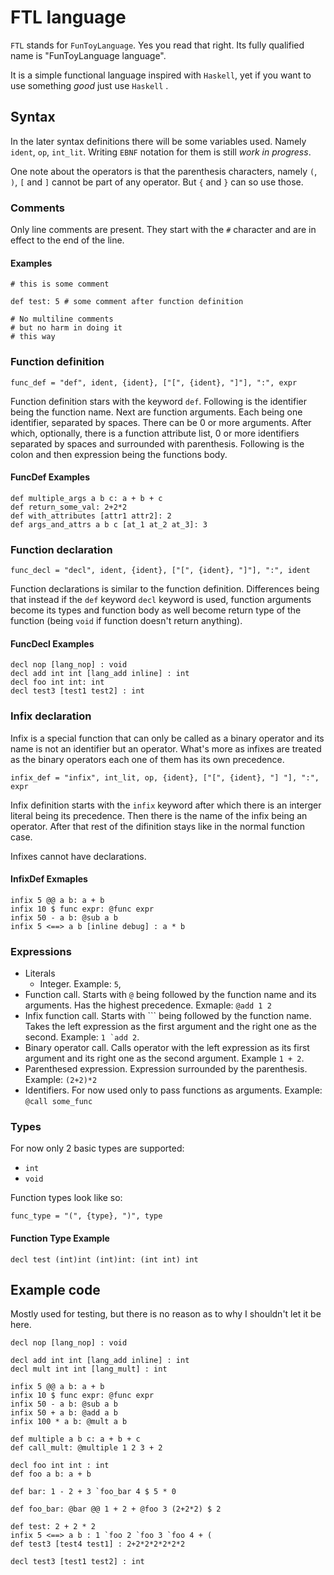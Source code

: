 # FTL language

`FTL` stands for `FunToyLanguage`. Yes you read that right.
Its fully qualified name is "FunToyLanguage language".

It is a simple functional language inspired with `Haskell`,
yet if you want to use something *good* just use `Haskell` .

## Syntax

In the later syntax definitions there will be some variables used.
Namely `ident`, `op`, `int_lit`. Writing `EBNF` notation for them
is still _work in progress_.

One note about the operators is that the parenthesis characters, namely
`(`, `)`, `[` and `]` cannot be part of any operator. But `{` and `}` can
so use those.

### Comments

Only line comments are present.
They start with the `#` character and are in effect to the end of the line.

#### Examples

```ftl
# this is some comment

def test: 5 # some comment after function definition

# No multiline comments
# but no harm in doing it
# this way
```

### Function definition

```ebnf
func_def = "def", ident, {ident}, ["[", {ident}, "]"], ":", expr
```

Function definition stars with the keyword `def`.
Following is the identifier being the function name.
Next are function arguments. Each being one identifier,
separated by spaces. There can be 0 or more arguments.
After which, optionally, there is a function attribute list,
0 or more identifiers separated by spaces and surrounded with
parenthesis.
Following is the colon and then expression being the functions body.

#### FuncDef Examples

```ftl
def multiple_args a b c: a + b + c
def return_some_val: 2+2*2
def with_attributes [attr1 attr2]: 2
def args_and_attrs a b c [at_1 at_2 at_3]: 3
```

### Function declaration

```ebnf
func_decl = "decl", ident, {ident}, ["[", {ident}, "]"], ":", ident
```

Function declarations is similar to the function definition.
Differences being that instead if the `def` keyword `decl` keyword
is used, function arguments become its types and function body
as well become return type of the function (being `void` if function
doesn't return anything).

#### FuncDecl Examples

```ftl
decl nop [lang_nop] : void
decl add int int [lang_add inline] : int
decl foo int int: int
decl test3 [test1 test2] : int
```

### Infix declaration

Infix is a special function that can only be called
as a binary operator and its name is not an identifier
but an operator. What's more as infixes are treated
as the binary operators each one of them has its
own precedence.

```ebnf
infix_def = "infix", int_lit, op, {ident}, ["[", {ident}, "] "], ":", expr
```

Infix definition starts with the `infix` keyword after which
there is an interger literal being its precedence.
Then there is the name of the infix being an operator.
After that rest of the difinition stays like in the
normal function case.

Infixes cannot have declarations.

#### InfixDef Exmaples

```ftl
infix 5 @@ a b: a + b
infix 10 $ func expr: @func expr
infix 50 - a b: @sub a b
infix 5 <==> a b [inline debug] : a * b
```

### Expressions

* Literals
  * Integer. Example: `5`,
* Function call. Starts with `@` being followed by the function name and its arguments.
Has the highest precedence. Exmaple: `@add 1 2`
* Infix function call. Starts with ``` being followed by the function name. Takes
the left expression as the first argument and the right one as the second. Example: ``1 `add 2``.
* Binary operator call. Calls operator with the left expression as its first argument
and its right one as the second argument. Example `1 + 2`.
* Parenthesed expression. Expression surrounded by the parenthesis. Example: `(2+2)*2`
* Identifiers. For now used only to pass functions as arguments.
Example: `@call some_func`

### Types

For now only 2 basic types are supported:

* `int`
* `void`

Function types look like so:

```ebnf
func_type = "(", {type}, ")", type
```

#### Function Type Example

```ftl
decl test (int)int (int)int: (int int) int
```

## Example code

Mostly used for testing, but there is no reason as to why
I shouldn't let it be here.

```ftl
decl nop [lang_nop] : void

decl add int int [lang_add inline] : int
decl mult int int [lang_mult] : int

infix 5 @@ a b: a + b
infix 10 $ func expr: @func expr
infix 50 - a b: @sub a b
infix 50 + a b: @add a b
infix 100 * a b: @mult a b

def multiple a b c: a + b + c
def call_mult: @multiple 1 2 3 + 2

decl foo int int : int
def foo a b: a + b

def bar: 1 - 2 + 3 `foo_bar 4 $ 5 * 0

def foo_bar: @bar @@ 1 + 2 + @foo 3 (2+2*2) $ 2

def test: 2 + 2 * 2
infix 5 <==> a b : 1 `foo 2 `foo 3 `foo 4 + (
def test3 [test4 test1] : 2+2*2*2*2*2*2

decl test3 [test1 test2] : int
```
